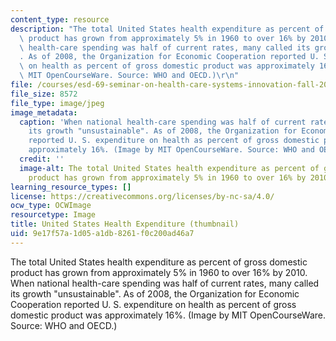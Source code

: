 ```yaml
---
content_type: resource
description: "The total United States health expenditure as percent of gross domestic\
  \ product has grown from approximately 5% in 1960 to over 16% by 2010. When national\
  \ health-care spending was half of current rates, many called its growth \"unsustainable\"\
  . As of 2008, the Organization for Economic Cooperation reported U. S. expenditure\
  \ on health as percent of gross domestic product was approximately 16%. (Image by\
  \ MIT OpenCourseWare. Source: WHO and OECD.)\r\n"
file: /courses/esd-69-seminar-on-health-care-systems-innovation-fall-2010/9e17f57a1d05a1db8261f0c200ad46a7_esd-69f10-th.jpg
file_size: 8572
file_type: image/jpeg
image_metadata:
  caption: 'When national health-care spending was half of current rates, many called
    its growth "unsustainable". As of 2008, the Organization for Economic Cooperation
    reported U. S. expenditure on health as percent of gross domestic product was
    approximately 16%. (Image by MIT OpenCourseWare. Source: WHO and OECD.)'
  credit: ''
  image-alt: The total United States health expenditure as percent of gross domestic
    product has grown from approximately 5% in 1960 to over 16% by 2010.
learning_resource_types: []
license: https://creativecommons.org/licenses/by-nc-sa/4.0/
ocw_type: OCWImage
resourcetype: Image
title: United States Health Expenditure (thumbnail)
uid: 9e17f57a-1d05-a1db-8261-f0c200ad46a7
---
```

The total United States health expenditure as percent of gross domestic product has grown from approximately 5% in 1960 to over 16% by 2010. When national health-care spending was half of current rates, many called its growth "unsustainable". As of 2008, the Organization for Economic Cooperation reported U. S. expenditure on health as percent of gross domestic product was approximately 16%. (Image by MIT OpenCourseWare. Source: WHO and OECD.)
